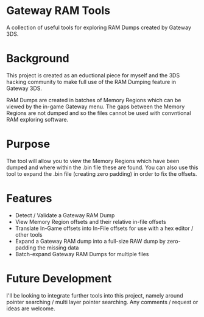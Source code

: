 # Gateway RAM Tools
A collection of useful tools for exploring RAM Dumps created by Gateway 3DS.

# Background
This project is created as an eductional piece for myself and the 3DS hacking community to make full use of the RAM Dumping feature in Gateway 3DS.

RAM Dumps are created in batches of Memory Regions which can be viewed by the in-game Gateway menu. The gaps between the Memory Regions are not dumped and so the files cannot be used with convntional RAM exploring software.

# Purpose
The tool will allow you to view the Memory Regions which have been dumped and where within the .bin file these are found. You can also use this tool to expand the .bin file (creating zero padding) in order to fix the offsets.

# Features
* Detect / Validate a Gateway RAM Dump
* View Memory Region offsets and their relative in-file offsets
* Translate In-Game offsets into In-File offsets for use with a hex editor / other tools
* Expand a Gateway RAM dump into a full-size RAW dump by zero-padding the missing data
* Batch-expand Gateway RAM Dumps for multiple files

# Future Development
I'll be looking to integrate further tools into this project, namely around pointer searching / multi layer pointer searching. Any comments / request or ideas are welcome.
